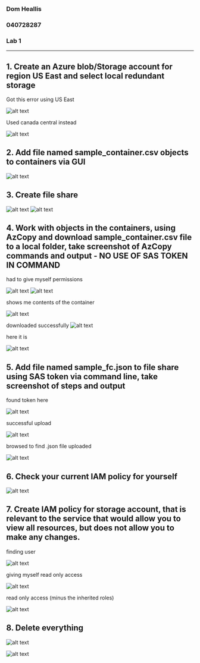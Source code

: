 ### Dom Heallis
### 040728287
### Lab 1
---

## 1. Create an Azure blob/Storage account for region US East and select local redundant storage
Got this error using US East

![alt text](image-1.png)

Used canada central instead

![alt text](image.png)

## 2. Add file named sample_container.csv objects to containers via GUI    

![alt text](image-2.png)

## 3. Create file share 

![alt text](image-3.png)
![alt text](image-4.png)

## 4. Work with objects in the containers, using AzCopy and download sample_container.csv file to a local folder, take screenshot of AzCopy commands and output - NO USE OF SAS TOKEN IN COMMAND 

had to give myself permissions

![alt text](image-8.png)
![alt text](image-9.png)


shows me contents of the container

![alt text](image-5.png)

downloaded successfully
![alt text](image-6.png)

here it is

![alt text](image-7.png)

## 5. Add file named sample_fc.json to file share using SAS token via command line, take screenshot of steps and output   

found token here

![alt text](image-11.png)

successful upload

![alt text](image-10.png)

browsed to find .json file uploaded

![alt text](image-12.png)

## 6. Check your current IAM policy for yourself   

![alt text](image-13.png)   

## 7. Create IAM policy for storage account, that is relevant to the service that would allow you to view all resources, but does not allow you to make any changes.  

finding user

![alt text](image-14.png)

giving myself read only access

![alt text](image-15.png)

read only access (minus the inherited roles)

![alt text](image-16.png)

## 8. Delete everything

![alt text](image-17.png)

![alt text](image-18.png)
